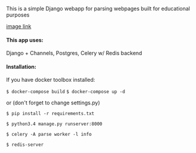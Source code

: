 This is a simple Django webapp for parsing webpages built for educational purposes


[image link](https://github.com/thefivekey/parse/raw/master/screenshot.png)

#### This app uses:

Django + Channels, Postgres, Celery w/ Redis backend

#### Installation:
If you have docker toolbox installed:

`$ docker-compose build`
`$ docker-compose up -d`

or (don't forget to change settings.py)

`$ pip install -r requirements.txt`

`$ python3.4 manage.py runserver:8000`

`$ celery -A parse worker -l info`

`$ redis-server`
